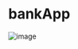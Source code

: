 # bankApp
![image](https://user-images.githubusercontent.com/34880491/192011208-65838e8f-5fa7-4146-954e-f8fc1045addf.png)
